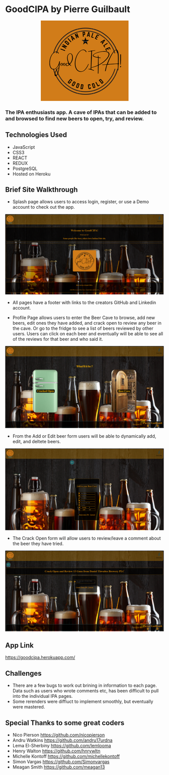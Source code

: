 # GoodCIPA by Pierre Guilbault
<p align=center>
  <img src='https://github.com/TheGuilbotine/GoodCIPA-app/blob/main/GCIPA-logo.png' alt='A logo of GoodCIPA' />
</p>

### The IPA enthusiasts app. A cave of IPAs that can be added to and browsed to find new beers to open, try, and review.

## Technologies Used
- JavaScript
- CSS3
- REACT
- REDUX
- PostgreSQL
- Hosted on Heroku

## Brief Site Walkthrough
- Splash page allows users to access login, register, or use a Demo account to check out the app.

<p align=center>
  <img src='https://github.com/TheGuilbotine/GoodCIPA-app/blob/main/splash-gcipa.png' alt='Splash Page' />
</p>

- All pages have a footer with links to the creators GitHub and Linkedin account.

- Profile Page allows users to enter the Beer Cave to browse, add new beers, edit ones they have added, and crack open to review any beer in the cave.
Or go to the fridge to see a list of beers reviewed by other users. Users can click on each beer and eventually will be able to see all of the reviews for that beer and who said it.

<p align=center>
  <img src='https://github.com/TheGuilbotine/GoodCIPA-app/blob/main/profile-gcipa.png' alt='Profile Page' />
</p>

- From the Add or Edit beer form users will be able to dynamically add, edit, and deltete beers.
 
<p align=center>
  <img src='https://github.com/TheGuilbotine/GoodCIPA-app/blob/main/add-gcipa.png' alt='Add IPA Page' />
</p>

- The Crack Open form will allow users to review/leave a comment about the beer they have tried.

<p align=center>
  <img src='https://github.com/TheGuilbotine/GoodCIPA-app/blob/main/review-gcipa.png' alt='Crack Open form Page' />
</p>

## App Link
https://goodcipa.herokuapp.com/

## Challenges
- There are a few bugs to work out brining in information to each page. Data such as users who wrote comments etc, has been difficult to pull into the individual IPA pages.
- Some rerenders were diffiuct to implement smoothly, but eventually were mastered.

## Special Thanks to some great coders
- Nico Pierson https://github.com/nicopierson
- Andru Watkins https://github.com/andru17urdna
- Lema El-Sherbiny https://github.com/lemlooma
- Henry Walton https://github.com/hnrywltn
- Michelle Kontoff https://github.com/michellekontoff
- Simon Vargas https://github.com/Simonvargas
- Meagan Smith https://github.com/meagan13
